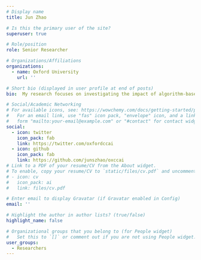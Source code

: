 ```yaml
---
# Display name
title: Jun Zhao

# Is this the primary user of the site?
superuser: true

# Role/position
role: Senior Researcher

# Organizations/Affiliations
organizations:
  - name: Oxford University
    url: ''

# Short bio (displayed in user profile at end of posts)
bio:  My research focuses on investigating the impact of algorithm-based decision makings upon our everyday life, especially for families and young children. For this, I take a human-centric approach, focusing on understanding real users' needs, in order to design technologies that can make a real impact. 

# Social/Academic Networking
# For available icons, see: https://wowchemy.com/docs/getting-started/page-builder/#icons
#   For an email link, use "fas" icon pack, "envelope" icon, and a link in the
#   form "mailto:your-email@example.com" or "#contact" for contact widget.
social:
  - icon: twitter
    icon_pack: fab
    link: https://twitter.com/oxfordccai
  - icon: github
    icon_pack: fab
    link: https://github.com/junszhao/oxccai
# Link to a PDF of your resume/CV from the About widget.
# To enable, copy your resume/CV to `static/files/cv.pdf` and uncomment the lines below.
# - icon: cv
#   icon_pack: ai
#   link: files/cv.pdf

# Enter email to display Gravatar (if Gravatar enabled in Config)
email: ''

# Highlight the author in author lists? (true/false)
highlight_name: false

# Organizational groups that you belong to (for People widget)
#   Set this to `[]` or comment out if you are not using People widget.
user_groups:
  - Researchers
---
```

